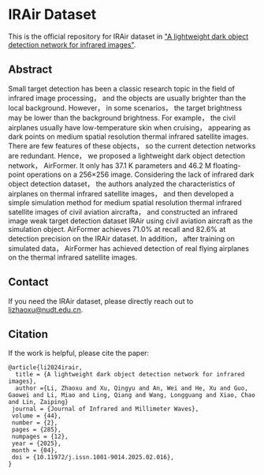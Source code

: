 # IRAir Dataset
This is the official repository for IRAir dataset in ["A lightweight dark object detection network for infrared images"](http://journal.sitp.ac.cn/hwyhmb/hwyhmben/article/abstract/2024116?st=article_issue).

## Abstract
Small target detection has been a classic research topic in the field of infrared image processing， and the objects are usually brighter than the local background. However， in some scenarios， the target brightness may be lower than the background brightness. For example， the civil airplanes usually have low-temperature skin when cruising， appearing as dark points on medium spatial resolution thermal infrared satellite images. There are few features of these objects， so the current detection networks are redundant. Hence， we proposed a lightweight dark object detection network， AirFormer. It only has 37.1 K parameters and 46.2 M floating-point operations on a 256×256 image. Considering the lack of infrared dark object detection dataset， the authors analyzed the characteristics of airplanes on thermal infrared satellite images， and then developed a simple simulation method for medium spatial resolution thermal infrared satellite images of civil aviation aircrafta， and constructed an infrared image weak target detection dataset IRAir using civil aviation aircraft as the simulation object. AirFormer achieves 71.0% at recall and 82.6% at detection precision on the IRAir dataset. In addition， after training on simulated data， AirFormer has achieved detection of real flying airplanes on the thermal infrared satellite images.


## Contact

If you need the IRAir dataset, please directly reach out to lizhaoxu@nudt.edu.cn.

## Citation

If the work is helpful, please cite the paper:
```
@article{li2024irair,
  title = {A lightweight dark object detection network for infrared images},
  author ={Li, Zhaoxu and Xu, Qingyu and An, Wei and He, Xu and Guo, Gaowei and Li, Miao and Ling, Qiang and Wang, Longguang and Xiao, Chao and Lin, Zaiping}
 journal = {Journal of Infrared and Millimeter Waves},
 volume = {44},
 number = {2},
 pages = {285},
 numpages = {12},
 year = {2025},
 month = {04},
 doi = {10.11972/j.issn.1001-9014.2025.02.016},
}


```
